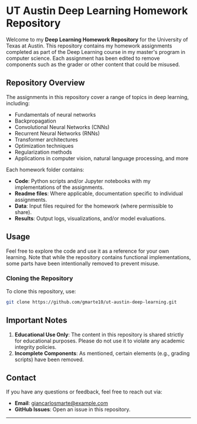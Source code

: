# UT Austin Deep Learning Homework Repository

Welcome to my **Deep Learning Homework Repository** for the University of Texas at Austin. This repository contains my homework assignments completed as part of the Deep Learning course in my master's program in computer science. Each assignment has been edited to remove components such as the grader or other content that could be misused.

## Repository Overview

The assignments in this repository cover a range of topics in deep learning, including:

- Fundamentals of neural networks
- Backpropagation
- Convolutional Neural Networks (CNNs)
- Recurrent Neural Networks (RNNs)
- Transformer architectures
- Optimization techniques
- Regularization methods
- Applications in computer vision, natural language processing, and more

Each homework folder contains:

- **Code**: Python scripts and/or Jupyter notebooks with my implementations of the assignments.
- **Readme files**: Where applicable, documentation specific to individual assignments.
- **Data**: Input files required for the homework (where permissible to share).
- **Results**: Output logs, visualizations, and/or model evaluations.

## Usage

Feel free to explore the code and use it as a reference for your own learning. Note that while the repository contains functional implementations, some parts have been intentionally removed to prevent misuse.

### Cloning the Repository

To clone this repository, use:
```bash
git clone https://github.com/gmarte10/ut-austin-deep-learning.git
```

## Important Notes

1. **Educational Use Only**: The content in this repository is shared strictly for educational purposes. Please do not use it to violate any academic integrity policies.
2. **Incomplete Components**: As mentioned, certain elements (e.g., grading scripts) have been removed.

## Contact

If you have any questions or feedback, feel free to reach out via:
- **Email**: [giancarlosmarte@example.com](mailto:giancarlosmarte@example.com)
- **GitHub Issues**: Open an issue in this repository.

---

